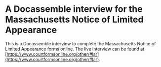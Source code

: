 # A Docassemble interview for the Massachusetts Notice of Limited Appearance

This is a Docassemble interview to complete the Massachusetts Notice of Limited Appearance forms online. The live interview can be found at [https://www.courtformsonline.org/other/#lar](https://www.courtformsonline.org/other/#lar).

